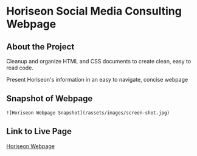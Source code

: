 
# Horiseon Social Media Consulting Webpage

## About the Project

Cleanup and organize HTML and CSS documents to create clean, easy to read code.

Present Horiseon's information in an easy to navigate, concise webpage

## Snapshot of Webpage

    ![Horiseon Webpage Snapshot](/assets/images/screen-shot.jpg)

## Link to Live Page

[Horiseon Webpage](https://allanaleerskov.github.io/Horiseon-Webpage/)
